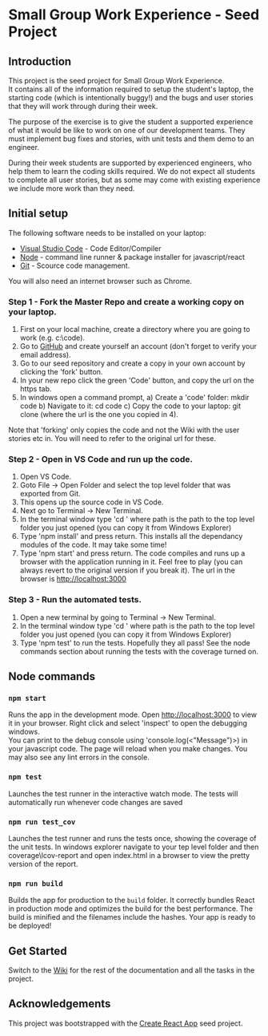 # Small Group Work Experience - Seed Project

## Introduction

This project is the seed project for Small Group Work Experience.  
It contains all of the information required to setup the student's laptop, the starting code (which is intentionally buggy!) and the bugs and user stories that they will work through during their week.

The purpose of the exercise is to give the student a supported experience of what it would be like to work on one of our development teams.  They must implement bug fixes and stories, with unit tests and them demo to an engineer.  

During their week students are supported by experienced engineers, who help them to learn the coding skills required.  We do not expect all students to complete all user stories, but as some may come with existing experience we include more work than they need.

## Initial setup

The following software needs to be installed on your laptop:

- [Visual Studio Code](https://code.visualstudio.com/) - Code Editor/Compiler
- [Node](https://nodejs.org/en) - command line runner & package installer for javascript/react
- [Git](https://git-scm.com/) - Scource code management.

You will also need an internet browser such as Chrome.

### Step 1 - Fork the Master Repo and create a working copy on your laptop.

1) First on your local machine, create a directory where you are going to work (e.g. c:\code).
2) Go to [GitHub](https://github.com/) and create yourself an account (don't forget to verify your email address).
3) Go to our seed repository and create a copy in your own account by clicking the 'fork' button.
4) In your new repo  click the green 'Code' button, and copy the url on the https tab.
5) In windows open a command prompt, 
      a) Create a 'code' folder: mkdir code
      b) Navigate to it: cd code
      c) Copy the code to your laptop: git clone <url>  (where the url is the one you copied in 4).

Note that 'forking' only copies the code and not the Wiki with the user stories etc in.  You will need to refer to the original url for these.

### Step 2 - Open in VS Code and run up the code.

1) Open VS Code.
2) Goto File -> Open Folder and select the top level folder that was exported from Git.
3) This opens up the source code in VS Code.
4) Next go to Terminal -> New Terminal.
5) In the terminal window type 'cd <path>' where path is the path to the top level folder you just opened (you can copy it from Windows Explorer)
6) Type 'npm install' and press return.  This installs all the dependancy modules of the code.  It may take some time!
7) Type 'npm start' and press return.  The code compiles and runs up a browser with the application running in it.  Feel free to play (you can always revert to the original version if you break it).
   The url in the browser is [http://localhost:3000](http://localhost:3000)

### Step 3 - Run the automated tests.

1) Open a new terminal by going to Terminal -> New Terminal.
2) In the terminal window type 'cd <path>' where path is the path to the top level folder you just opened (you can copy it from Windows Explorer)
3) Type 'npm test' to run the tests.  Hopefully they all pass!  See the node commands section about running the tests with the coverage turned on.

## Node commands
### `npm start`  
Runs the app in the development mode.  Open [http://localhost:3000](http://localhost:3000) to view it in your browser.
Right click and select 'inspect' to open the debugging windows.  
You can print to the debug console using 'console.log(<"Message")>) in your javascript code.
The page will reload when you make changes.  You may also see any lint errors in the console.
### `npm test`
Launches the test runner in the interactive watch mode.  The tests will automatically run whenever code changes are saved
### `npm run test_cov` 
Launches the test runner and runs the tests once, showing the coverage of the unit tests.
In windows explorer navigate to your tep level folder and then coverage\lcov-report and open index.html in a browser to view the pretty version of the report.
### `npm run build`
Builds the app for production to the `build` folder.  It correctly bundles React in production mode and optimizes the build for the best performance.
The build is minified and the filenames include the hashes. Your app is ready to be deployed!

## Get Started

Switch to the [Wiki](https://github.com/KfWorkExp/WorkExpMaster/wiki) for the rest of the documentation and all the tasks in the project.

## Acknowledgements

This project was bootstrapped with the [Create React App](https://github.com/facebook/create-react-app) seed project.